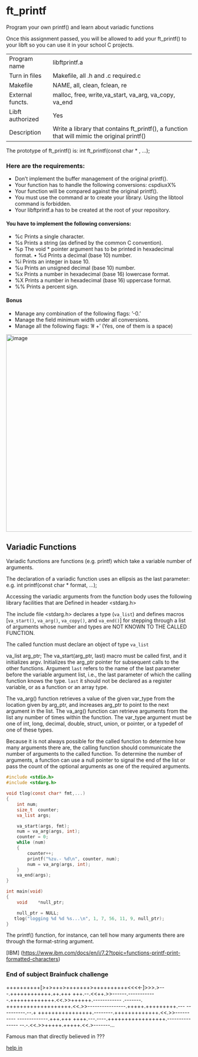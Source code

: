 # ft_printf
Program your own printf() and learn about variadic functions

Once this assignment passed, you will be allowed to add your ft_printf() to your libft so you can use it in your school C projects.

|            |             |
|------------|-------------|
|Program name|libftprintf.a|
|Turn in files|Makefile, all .h and .c required.c|
|Makefile|NAME, all, clean, fclean, re|
|External functs.|malloc, free, write,va_start, va_arg, va_copy, va_end|
|Libft authorized|Yes|
|Description|Write a library that contains ft_printf(), a function that will mimic the original printf()|



The prototype of ft_printf() is:
int ft_printf(const char * , ...);


### Here are the requirements:
- Don’t implement the buffer management of the original printf().
- Your function has to handle the following conversions: cspdiuxX%
- Your function will be compared against the original printf().
- You must use the command ar to create your library.  Using the libtool command is forbidden.
- Your libftprintf.a has to be created at the root of your repository.

#### You have to implement the following conversions:
- %c Prints a single character.
- %s Prints a string (as defined by the common C convention).
- %p The void * pointer argument has to be printed in hexadecimal format. • %d Prints a decimal (base 10) number.
- %i Prints an integer in base 10.
- %u Prints an unsigned decimal (base 10) number.
- %x Prints a number in hexadecimal (base 16) lowercase format.
- %X Prints a number in hexadecimal (base 16) uppercase format.
- %% Prints a percent sign.

#### Bonus

- Manage any combination of the following flags: ’-0.’ 
- Manage the field minimum width under all conversions.
- Manage all the following flags: ’# +’ (Yes, one of them is a space)


<img width="536" alt="image" src="https://github.com/luismiguelcasadodiaz/ft_printf/assets/19540140/b369eb78-d208-44f9-9a15-5b9809b994a4">


## Variadic Functions


Variadic functions are functions (e.g. printf) which take a variable number of arguments.

The declaration of a variadic function uses an ellipsis as the last parameter: 
e.g. int printf(const char * format, ...);

Accessing the variadic arguments from the function body uses the following library facilities that are Defined in header <stdarg.h>

The include file <stdarg.h> declares a type (`va_list`) and defines macros [`va_start()`, `va_arg()`, `va_copy()`, and `va_end()`]  for stepping through a list of arguments whose number and types are NOT KNOWN TO THE CALLED FUNCTION.

The called function must declare an object of type `va_list`

va_list arg_ptr;
The va_start(arg_ptr, last) macro must be called first, and it initializes argv. Initializes the arg_ptr pointer for subsequent calls to the other functions. Argument `last` refers to the name of the last parameter before the variable argument list, i.e., the last parameter of which the calling function knows the type. `last` it should not be declared as a register variable, or as a function or an array type.

The va_arg() function retrieves a value of the given var_type from the location given by arg_ptr, and increases arg_ptr to point to the next argument in the list. The va_arg() function can retrieve arguments from the list any number of times within the function. The var_type argument must be one of int, long, decimal, double, struct, union, or pointer, or a typedef of one of these types.

Because it is not always possible for the called function to determine how many arguments there are, the calling function should communicate the number of arguments to the called function. To determine the number of arguments, a function can use a null pointer to signal the end of the list or pass the count of the optional arguments as one of the required arguments.
``` c
#include <stdio.h>
#include <stdarg.h>

void tlog(const char* fmt,...)
{
	int num;
	size_t	counter;
    va_list args;

    va_start(args, fmt);
	num = va_arg(args, int);
	counter = 0;
	while (num)
	{
		counter++;
		printf("%zu.- %d\n", counter, num);
		num = va_arg(args, int);
	}
    va_end(args);
}

int main(void)
{
	void	*null_ptr;

	null_ptr = NULL;
   tlog("logging %d %d %s...\n", 1, 7, 56, 11, 9, null_ptr);
}

```
The printf() function, for instance, can tell how many arguments there are through the format-string argument.

[IBM] (https://www.ibm.com/docs/en/i/7.2?topic=functions-printf-print-formatted-characters)


### End of subject Brainfuck challenge

++++++++++[>+>+++>+++++++>++++++++++<<<<-]>>>.>---.++++++++++++.++.+++ +++.--.<<++.>>------.------------.+++++++++++++.<<.>>++++++.------------ .-------. +++++++++++++++++++.<<.>>----------------.+++++.+++++++++.--- ----------.--.+ ++++++++++++++++.--------.+++++++++++++.<<.>>---------- -------------.+++.+++ ++++.---.----.+++++++++++++++++.--------------- --.-.<<.>>+++++.+++++.<<.>-------...

Famous man that directly believed in ???

[help in ](https://www.dcode.fr/brainfuck-language)

